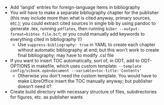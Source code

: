 - Add 'langid' entries for foreign-language items in bibliography
- You will have to make a separate bibliography chapter for the publisher (this
  may include more than what is cited anyway, primary sources, etc.); you could
  extract cited sources in single bib by using pandoc to generate .tex, running
  `pdflatex`, then running `biber --output-format=bibtex file.bcf`; or you could
  manually add keywords to everything cited in bibliography (!)
  + Use `suppress-bibliography: true` in YAML to create each chapter without
    automatic bibliography at end; but this won't work to create final
    bibliography; may have to modify .csl file
- If you want to insert TOC automatically, sort of, in ODT, add to ODT-OPTIONS
  in makefile, which uses custom template:  `--template
  config/vcbook.opendocument --variable=toc-title:'Contents'`
  + Otherwise you don't need the custom template. You would have to make
    LibreOffice insert the TOC manually anyway; but publisher doesn't need it?
- Create build directory with necessary structure of files, subdirectories for
  figures, etc. as publisher wants

